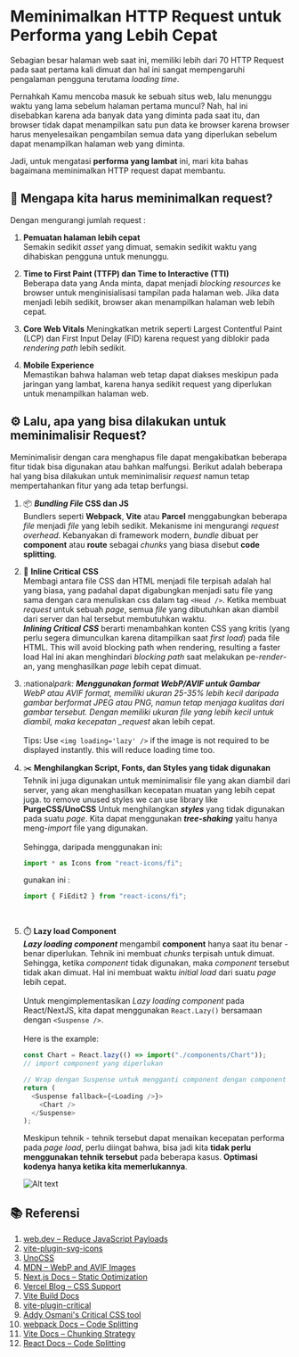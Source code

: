 # Meminimalkan HTTP Request untuk Performa yang Lebih Cepat

Sebagian besar halaman web saat ini, memiliki lebih dari 70 HTTP Request pada saat pertama kali dimuat dan hal ini sangat mempengaruhi pengalaman pengguna terutama _loading time_.

Pernahkah Kamu mencoba masuk ke sebuah situs web, lalu menunggu waktu yang lama sebelum halaman pertama muncul? Nah, hal ini disebabkan karena ada banyak data yang diminta pada saat itu, dan browser tidak dapat menampilkan satu pun data ke browser karena browser harus menyelesaikan pengambilan semua data yang diperlukan sebelum dapat menampilkan halaman web yang diminta.

Jadi, untuk mengatasi **performa yang lambat** ini, mari kita bahas bagaimana meminimalkan HTTP request dapat membantu.

## 🧠 Mengapa kita harus meminimalkan request?

Dengan mengurangi jumlah request :

1. **Pemuatan halaman lebih cepat**  
   Semakin sedikit _asset_ yang dimuat, semakin sedikit waktu yang dihabiskan pengguna untuk menunggu.

2. **Time to First Paint (TTFP) dan Time to Interactive (TTI)**  
   Beberapa data yang Anda minta, dapat menjadi _blocking resources_ ke browser untuk menginisialisasi tampilan pada halaman web. Jika data menjadi lebih sedikit, browser akan menampilkan halaman web lebih cepat.

3. **Core Web Vitals**
   Meningkatkan metrik seperti Largest Contentful Paint (LCP) dan First Input Delay (FID) karena request yang diblokir pada _rendering path_ lebih sedikit.

4. **Mobile Experience**  
   Memastikan bahwa halaman web tetap dapat diakses meskipun pada jaringan yang lambat, karena hanya sedikit request yang diperlukan untuk menampilkan halaman web.

## :gear: Lalu, apa yang bisa dilakukan untuk meminimalisir Request?

Meminimalisir dengan cara menghapus file dapat mengakibatkan beberapa fitur tidak bisa digunakan atau bahkan malfungsi. Berikut adalah beberapa hal yang bisa dilakukan untuk meminimalisir _request_ namun tetap mempertahankan fitur yang ada tetap berfungsi.

1. :package: **_Bundling File_ CSS dan JS**  
   Bundlers seperti **Webpack**, **Vite** atau **Parcel** menggabungkan beberapa _file_ menjadi _file_ yang lebih sedikit. Mekanisme ini mengurangi _request overhead_. Kebanyakan di framework modern, _bundle_ dibuat per **component** atau **route** sebagai _chunks_ yang biasa disebut **code splitting**.

2. :pencil: **Inline Critical CSS**  
   Membagi antara file CSS dan HTML menjadi file terpisah adalah hal yang biasa, yang padahal dapat digabungkan menjadi satu file yang sama dengan cara menuliskan css dalam tag `<Head />`. Ketika membuat _request_ untuk sebuah _page_, semua _file_ yang dibutuhkan akan diambil dari server dan hal tersebut membutuhkan waktu.  
    **_Inlining Critical CSS_** berarti menambahkan konten CSS yang kritis (yang perlu segera dimunculkan karena ditampilkan saat _first load_) pada file HTML. This will avoid blocking path when rendering, resulting a faster load Hal ini akan menghindari _blocking path_ saat melakukan pe-_render_-an, yang menghasilkan _page_ lebih cepat dimuat.

3. :national*park: **Menggunakan format WebP/AVIF untuk Gambar**  
   WebP atau AVIF format, memiliki ukuran 25-35% lebih kecil daripada gambar berformat JPEG atau PNG, namun tetap menjaga kualitas dari gambar tersebut. Dengan memiliki ukuran file yang lebih kecil untuk diambil, maka kecepatan \_request* akan lebih cepat.  
   &nbsp;  
   Tips: Use `<img loading='lazy' />` if the image is not required to be displayed instantly. this will reduce loading time too.

4. :scissors: **Menghilangkan Script, Fonts, dan Styles yang tidak digunakan**  
   Tehnik ini juga digunakan untuk meminimalisir file yang akan diambil dari server, yang akan menghasilkan kecepatan muatan yang lebih cepat juga. to remove unused styles we can use library like **PurgeCSS/UnoCSS** Untuk menghilangkan **_styles_** yang tidak digunakan pada suatu _page_. Kita dapat menggunakan **_tree-shaking_** yaitu hanya meng-_import_ file yang digunakan.  
   &nbsp;  
   Sehingga, daripada menggunakan ini:

   ```javascript
   import * as Icons from "react-icons/fi";
   ```

   gunakan ini :

   ```javascript
   import { FiEdit2 } from "react-icons/fi";
   ```

   &nbsp;

5. :stopwatch: **Lazy load Component**  
   **_Lazy loading component_** mengambil **component** hanya saat itu benar - benar diperlukan. Tehnik ini membuat _chunks_ terpisah untuk dimuat. Sehingga, ketika _component_ tidak digunakan, maka _component_ tersebut tidak akan dimuat. Hal ini membuat waktu _initial load_ dari suatu _page_ lebih cepat.  
   &nbsp;  
   Untuk mengimplementasikan _Lazy loading component_ pada React/NextJS, kita dapat menggunakan `React.Lazy()` bersamaan dengan `<Suspense />`.  
   &nbsp;  
   Here is the example:

   ```javascript
   const Chart = React.lazy(() => import("./components/Chart"));
   // import component yang diperlukan

   // Wrap dengan Suspense untuk mengganti component dengan component sementara sebelum component utama dimuat
   return (
     <Suspense fallback={<Loading />}>
       <Chart />
     </Suspense>
   );
   ```

   Meskipun tehnik - tehnik tersebut dapat menaikan kecepatan performa pada _page load_, perlu diingat bahwa, bisa jadi kita **tidak perlu menggunakan tehnik tersebut** pada beberapa kasus. **Optimasi kodenya hanya ketika kita memerlukannya**.

   ![Alt text](https://github.com/dimasawardhana/picture-cloud/blob/main/component-to-chunks.png?raw=true "a title")

## 📚 Referensi

1. [web.dev – Reduce JavaScript Payloads](https://web.dev/reduce-javascript-payloads/)
2. [vite-plugin-svg-icons](https://github.com/vbenjs/vite-plugin-svg-icons)
3. [UnoCSS](https://github.com/unocss/unocss)
4. [MDN – WebP and AVIF Images](https://developer.mozilla.org/en-US/docs/Web/Media/Formats/Image_types)
5. [Next.js Docs – Static Optimization](https://nextjs.org/docs/advanced-features/automatic-static-optimization)
6. [Vercel Blog – CSS Support](https://vercel.com/blog/next-css)
7. [Vite Build Docs](https://vitejs.dev/guide/build.html)
8. [vite-plugin-critical](https://github.com/anncwb/vite-plugin-critical)
9. [Addy Osmani's Critical CSS tool](https://github.com/addyosmani/critical)
10. [webpack Docs – Code Splitting](https://webpack.js.org/guides/code-splitting/)
11. [Vite Docs – Chunking Strategy](https://vitejs.dev/guide/build.html#chunking-strategy)
12. [React Docs – Code Splitting](https://reactjs.org/docs/code-splitting.html)
